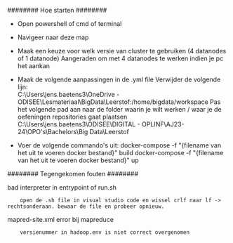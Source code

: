 ########
Hoe starten
########

- Open powershell of cmd of terminal
- Navigeer naar deze map
- Maak een keuze voor welk versie van cluster te gebruiken (4 datanodes of 1 datanode)
	Aangeraden om met 4 datanodes te werken indien je pc het aankan
- Maak de volgende aanpassingen in de .yml file
	Verwijder de volgende lijn: 		
		C:\Users\jens.baetens3\OneDrive - ODISEE\Lesmateriaal\BigData\Leerstof:/home/bigdata/workspace
	Pas het volgende pad aan naar de folder waarin je wilt werken / waar je de oefeningen repositories gaat plaatsen
		 C:\Users\jens.baetens3\ODISEE\DIGITAL - OPLINF\AJ23-24\OPO's\Bachelors\Big Data\Leerstof

- Voer de volgende commando's uit:
	docker-compose -f "{filename van het uit te voeren docker bestand}" build
	docker-compose -f "{filename van het uit te voeren docker bestand}" up

########
Tegengekomen fouten
########

bad interpreter in entrypoint of run.sh		

		open de .sh file in visual studio code en wissel crlf naar lf -> rechtsonderaan. bewaar de file en probeer opnieuw.
		
mapred-site.xml error bij mapreduce
	
		versienummer in hadoop.env is niet correct overgenomen
		